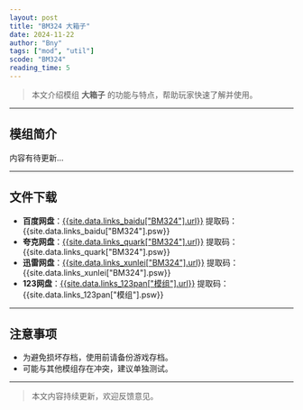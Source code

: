 ```yaml
---
layout: post
title: "BM324 大箱子"
date: 2024-11-22
author: "Bny"
tags: ["mod", "util"]
scode: "BM324"
reading_time: 5
---
```


> 本文介绍模组 **大箱子** 的功能与特点，帮助玩家快速了解并使用。

---

## 模组简介

内容有待更新...

---

## 文件下载
- **百度网盘**：[{{site.data.links_baidu["BM324"].url}}]({{site.data.links_baidu["BM324"].url}}) 提取码：{{site.data.links_baidu["BM324"].psw}}
- **夸克网盘**：[{{site.data.links_quark["BM324"].url}}]({{site.data.links_quark["BM324"].url}}) 提取码：{{site.data.links_quark["BM324"].psw}}
- **迅雷网盘**：[{{site.data.links_xunlei["BM324"].url}}]({{site.data.links_xunlei["BM324"].url}}) 提取码：{{site.data.links_xunlei["BM324"].psw}}
- **123网盘**：[{{site.data.links_123pan["模组"].url}}]({{site.data.links_123pan["模组"].url}}) 提取码：{{site.data.links_123pan["模组"].psw}}

---

## 注意事项
- 为避免损坏存档，使用前请备份游戏存档。
- 可能与其他模组存在冲突，建议单独测试。

---

> 本文内容持续更新，欢迎反馈意见。
